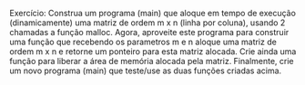 Exercício: Construa um programa (main) que aloque em tempo de execução (dinamicamente) uma matriz de ordem m x n (linha por coluna), usando 2 chamadas a função malloc. Agora, aproveite este programa para construir uma função que recebendo os parametros m e n aloque uma matriz de ordem m x n e retorne um ponteiro para esta matriz alocada. Crie ainda uma função para liberar a área de memória alocada pela matriz. Finalmente, crie um novo programa (main) que teste/use as duas funções criadas acima.
